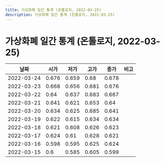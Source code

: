 ```yaml
---
title: 가상화폐 일간 통계 (온톨로지, 2022-03-25)
description: 가상화폐 일간 통계 (온톨로지, 2022-03-25)
---
```


가상화폐 일간 통계 (온톨로지, 2022-03-25)
===

|날짜|시가|저가|고가|종가|비고|
|--|--|--|--|--|--|
|2022-03-24|0.676|0.659|0.68|0.678|    |
|2022-03-23|0.668|0.656|0.681|0.676|    |
|2022-03-22|0.64|0.637|0.683|0.667|    |
|2022-03-21|0.641|0.621|0.653|0.64|    |
|2022-03-20|0.634|0.625|0.685|0.641|    |
|2022-03-19|0.622|0.615|0.634|0.634|    |
|2022-03-18|0.621|0.608|0.626|0.623|    |
|2022-03-17|0.624|0.61|0.628|0.621|    |
|2022-03-16|0.598|0.595|0.625|0.624|    |
|2022-03-15|0.6|0.585|0.605|0.599|    |
